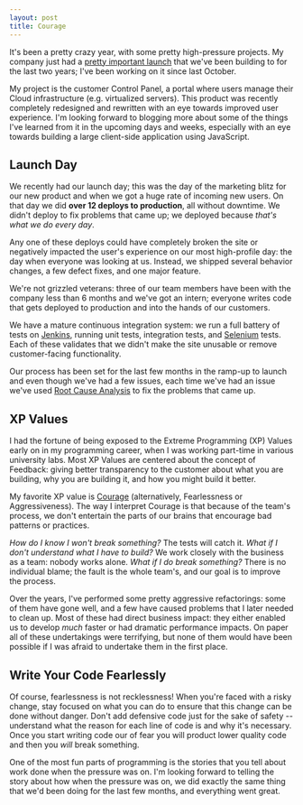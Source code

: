 ```yaml
---
layout: post
title: Courage
---
```


It's been a pretty crazy year, with some pretty high-pressure projects.  My company just had a [pretty important launch](http://bits.blogs.nytimes.com/2012/08/01/looking-for-mutual-enemies-in-the-cloud/) that we've been building to for the last two years; I've been working on it since last October.

My project is the customer Control Panel, a portal where users manage their Cloud infrastructure (e.g. virtualized servers).  This product was recently completely redesigned and rewritten with an eye towards improved user experience.  I'm looking forward to blogging more about some of the things I've learned from it in the upcoming days and weeks, especially with an eye towards building a large client-side application using JavaScript.

## Launch Day

We recently had our launch day; this was the day of the marketing blitz for our new product and when we got a huge rate of incoming new users.  On that day we did **over 12 deploys to production**, all without downtime.  We didn't deploy to fix problems that came up; we deployed because _that's what we do every day_.

Any one of these deploys could have completely broken the site or negatively impacted the user's experience on our most high-profile day: the day when everyone was looking at us.  Instead, we shipped several behavior changes, a few defect fixes, and one major feature.

We're not grizzled veterans: three of our team members have been with the company less than 6 months and we've got an intern; everyone writes code that gets deployed to production and into the hands of our customers.

We have a mature continuous integration system: we run a full battery of tests on [Jenkins](http://jenkins-ci.org/), running unit tests, integration tests, and [Selenium](http://seleniumhq.org/) tests.  Each of these validates that we didn't make the site unusable or remove customer-facing functionality.

Our process has been set for the last few months in the ramp-up to launch and even though we've had a few issues, each time we've had an issue we've used [Root Cause Analysis](http://jamesshore.com/Agile-Book/root_cause_analysis.html) to fix the problems that came up.

## XP Values

I had the fortune of being exposed to the Extreme Programming (XP) Values early on in my programming career, when I was working part-time in various university labs.  Most XP Values are centered about the concept of Feedback: giving better transparency to the customer about what you are building, why you are building it, and how you might build it better.

My favorite XP value is [Courage](http://c2.com/cgi/wiki?XpCourageValue) (alternatively, Fearlessness or Aggressiveness).  The way I interpret Courage is that because of the team's process, we don't entertain the parts of our brains that encourage bad patterns or practices.

_How do I know I won't break something?_  The tests will catch it.  _What if I don't understand what I have to build?_ We work closely with the business as a team: nobody works alone. _What if I do break something?_ There is no individual blame; the fault is the whole team's, and our goal is to improve the process.

Over the years, I've performed some pretty aggressive refactorings: some of them have gone well, and a few have caused problems that I later needed to clean up.  Most of these had direct business impact: they either enabled us to develop *much* faster or had dramatic performance impacts.  On paper all of these undertakings were terrifying, but none of them would have been possible if I was afraid to undertake them in the first place.

## Write Your Code Fearlessly

Of course, fearlessness is not recklessness!  When you're faced with a risky change, stay focused on what you can do to ensure that this change can be done without danger.  Don't add defensive code just for the sake of safety -- understand what the reason for each line of code is and why it's necessary.  Once you start writing code our of fear you will product lower quality code and then you _will_ break something.

One of the most fun parts of programming is the stories that you tell about work done when the pressure was on.  I'm looking forward to telling the story about how when the pressure was on, we did exactly the same thing that we'd been doing for the last few months, and everything went great.
